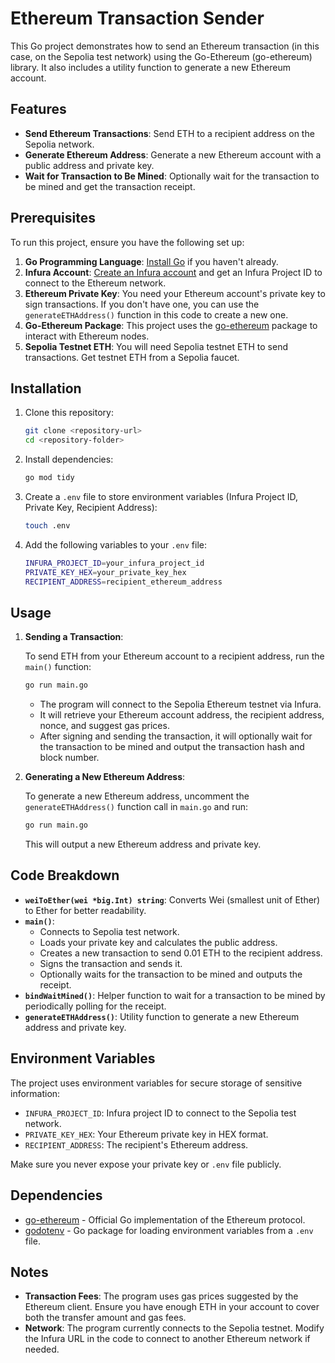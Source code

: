 # Ethereum Transaction Sender

This Go project demonstrates how to send an Ethereum transaction (in this case, on the Sepolia test network) using the Go-Ethereum (go-ethereum) library. It also includes a utility function to generate a new Ethereum account.

## Features
- **Send Ethereum Transactions**: Send ETH to a recipient address on the Sepolia network.
- **Generate Ethereum Address**: Generate a new Ethereum account with a public address and private key.
- **Wait for Transaction to Be Mined**: Optionally wait for the transaction to be mined and get the transaction receipt.

## Prerequisites

To run this project, ensure you have the following set up:

1. **Go Programming Language**: [Install Go](https://go.dev/dl/) if you haven't already.
2. **Infura Account**: [Create an Infura account](https://infura.io/) and get an Infura Project ID to connect to the Ethereum network.
3. **Ethereum Private Key**: You need your Ethereum account's private key to sign transactions. If you don't have one, you can use the `generateETHAddress()` function in this code to create a new one.
4. **Go-Ethereum Package**: This project uses the [go-ethereum](https://github.com/ethereum/go-ethereum) package to interact with Ethereum nodes.
5. **Sepolia Testnet ETH**: You will need Sepolia testnet ETH to send transactions. Get testnet ETH from a Sepolia faucet.

## Installation

1. Clone this repository:
   ```bash
   git clone <repository-url>
   cd <repository-folder>
   ```

2. Install dependencies:
   ```bash
   go mod tidy
   ```

3. Create a `.env` file to store environment variables (Infura Project ID, Private Key, Recipient Address):
   ```bash
   touch .env
   ```

4. Add the following variables to your `.env` file:
   ```bash
   INFURA_PROJECT_ID=your_infura_project_id
   PRIVATE_KEY_HEX=your_private_key_hex
   RECIPIENT_ADDRESS=recipient_ethereum_address
   ```

## Usage

1. **Sending a Transaction**:

   To send ETH from your Ethereum account to a recipient address, run the `main()` function:

   ```bash
   go run main.go
   ```

   - The program will connect to the Sepolia Ethereum testnet via Infura.
   - It will retrieve your Ethereum account address, the recipient address, nonce, and suggest gas prices.
   - After signing and sending the transaction, it will optionally wait for the transaction to be mined and output the transaction hash and block number.

2. **Generating a New Ethereum Address**:

   To generate a new Ethereum address, uncomment the `generateETHAddress()` function call in `main.go` and run:

   ```bash
   go run main.go
   ```

   This will output a new Ethereum address and private key.

## Code Breakdown

- **`weiToEther(wei *big.Int) string`**: Converts Wei (smallest unit of Ether) to Ether for better readability.
- **`main()`**:
  - Connects to Sepolia test network.
  - Loads your private key and calculates the public address.
  - Creates a new transaction to send 0.01 ETH to the recipient address.
  - Signs the transaction and sends it.
  - Optionally waits for the transaction to be mined and outputs the receipt.
- **`bindWaitMined()`**: Helper function to wait for a transaction to be mined by periodically polling for the receipt.
- **`generateETHAddress()`**: Utility function to generate a new Ethereum address and private key.

## Environment Variables

The project uses environment variables for secure storage of sensitive information:

- `INFURA_PROJECT_ID`: Infura project ID to connect to the Sepolia test network.
- `PRIVATE_KEY_HEX`: Your Ethereum private key in HEX format.
- `RECIPIENT_ADDRESS`: The recipient's Ethereum address.

Make sure you never expose your private key or `.env` file publicly.

## Dependencies

- [go-ethereum](https://github.com/ethereum/go-ethereum) - Official Go implementation of the Ethereum protocol.
- [godotenv](https://github.com/joho/godotenv) - Go package for loading environment variables from a `.env` file.

## Notes

- **Transaction Fees**: The program uses gas prices suggested by the Ethereum client. Ensure you have enough ETH in your account to cover both the transfer amount and gas fees.
- **Network**: The program currently connects to the Sepolia testnet. Modify the Infura URL in the code to connect to another Ethereum network if needed.
